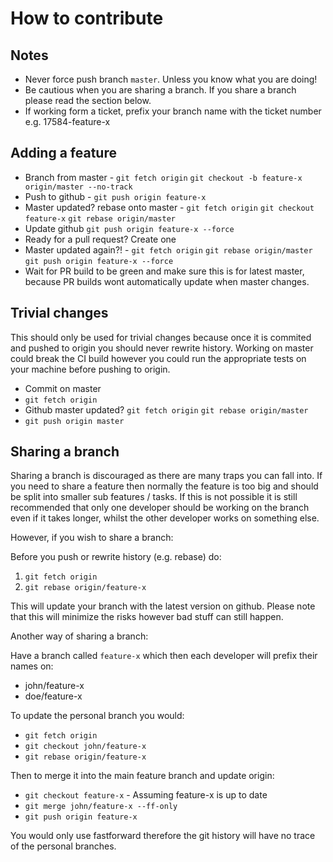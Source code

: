 How to contribute
=================

Notes
-----
- Never force push branch `master`. Unless you know what you are doing!
- Be cautious when you are sharing a branch. If you share a branch please read
  the section below.
- If working form a ticket, prefix your branch name with the ticket number e.g. 17584-feature-x

Adding a feature
----------------

- Branch from master - `git fetch origin` `git checkout -b feature-x origin/master --no-track`
- Push to github - `git push origin feature-x`
- Master updated? rebase onto master - `git fetch origin` `git checkout feature-x` `git rebase origin/master`
- Update github `git push origin feature-x --force`
- Ready for a pull request? Create one
- Master updated again?! - `git fetch origin` `git rebase origin/master` `git push origin feature-x --force`
- Wait for PR build to be green and make sure this is for latest master, because
  PR builds wont automatically update when master changes.

Trivial changes
--------------

This should only be used for trivial changes because once it is commited and
pushed to origin you should never rewrite history. Working on master could
break the CI build however you could run the appropriate tests on your machine
before pushing to origin.

- Commit on master
- `git fetch origin`
- Github master updated? `git fetch origin` `git rebase origin/master`
- `git push origin master`

Sharing a branch
----------------

Sharing a branch is discouraged as there are many traps you can fall into. If you
need to share a feature then normally the feature is too big and should be split
into smaller sub features / tasks. If this is not possible it is still
recommended that only one developer should be working on the branch even if it
takes longer, whilst the other developer works on something else.

However, if you wish to share a branch:

Before you push or rewrite history (e.g. rebase) do:

1. `git fetch origin`
2. `git rebase origin/feature-x`

This will update your branch with the latest version on github. Please note that
this will minimize the risks however bad stuff can still happen.

Another way of sharing a branch:

Have a branch called `feature-x` which then each developer will prefix their names on:
- john/feature-x
- doe/feature-x

To update the personal branch you would:
- `git fetch origin`
- `git checkout john/feature-x`
- `git rebase origin/feature-x`

Then to merge it into the main feature branch and update origin:
- `git checkout feature-x` - Assuming feature-x is up to date
- `git merge john/feature-x --ff-only`
- `git push origin feature-x`

You would only use fastforward therefore the git history will have no trace of the personal branches.
